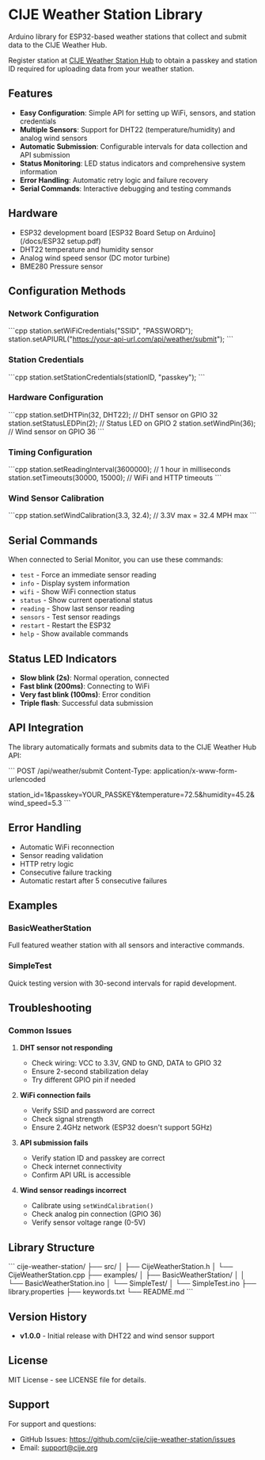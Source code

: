 # CIJE Weather Station Library

Arduino library for ESP32-based weather stations that collect and submit data to the CIJE Weather Hub.

Register station at [CIJE Weather Station Hub](https://v0-cije-weather-hub.vercel.app/)  to obtain a passkey and station ID required for uploading data from your weather station.

## Features

- **Easy Configuration**: Simple API for setting up WiFi, sensors, and station credentials
- **Multiple Sensors**: Support for DHT22 (temperature/humidity) and analog wind sensors
- **Automatic Submission**: Configurable intervals for data collection and API submission
- **Status Monitoring**: LED status indicators and comprehensive system information
- **Error Handling**: Automatic retry logic and failure recovery
- **Serial Commands**: Interactive debugging and testing commands

## Hardware

- ESP32 development board [ESP32 Board Setup on Arduino](/docs/ESP32 setup.pdf)
- DHT22 temperature and humidity sensor
- Analog wind speed sensor (DC motor turbine)
- BME280 Pressure sensor


## Configuration Methods

### Network Configuration
\`\`\`cpp
station.setWiFiCredentials("SSID", "PASSWORD");
station.setAPIURL("https://your-api-url.com/api/weather/submit");
\`\`\`

### Station Credentials
\`\`\`cpp
station.setStationCredentials(stationID, "passkey");
\`\`\`

### Hardware Configuration
\`\`\`cpp
station.setDHTPin(32, DHT22);        // DHT sensor on GPIO 32
station.setStatusLEDPin(2);          // Status LED on GPIO 2
station.setWindPin(36);              // Wind sensor on GPIO 36
\`\`\`

### Timing Configuration
\`\`\`cpp
station.setReadingInterval(3600000); // 1 hour in milliseconds
station.setTimeouts(30000, 15000);   // WiFi and HTTP timeouts
\`\`\`

### Wind Sensor Calibration
\`\`\`cpp
station.setWindCalibration(3.3, 32.4); // 3.3V max = 32.4 MPH max
\`\`\`

## Serial Commands

When connected to Serial Monitor, you can use these commands:

- `test` - Force an immediate sensor reading
- `info` - Display system information
- `wifi` - Show WiFi connection status
- `status` - Show current operational status
- `reading` - Show last sensor reading
- `sensors` - Test sensor readings
- `restart` - Restart the ESP32
- `help` - Show available commands

## Status LED Indicators

- **Slow blink (2s)**: Normal operation, connected
- **Fast blink (200ms)**: Connecting to WiFi
- **Very fast blink (100ms)**: Error condition
- **Triple flash**: Successful data submission

## API Integration

The library automatically formats and submits data to the CIJE Weather Hub API:

\`\`\`
POST /api/weather/submit
Content-Type: application/x-www-form-urlencoded

station_id=1&passkey=YOUR_PASSKEY&temperature=72.5&humidity=45.2&wind_speed=5.3
\`\`\`

## Error Handling

- Automatic WiFi reconnection
- Sensor reading validation
- HTTP retry logic
- Consecutive failure tracking
- Automatic restart after 5 consecutive failures

## Examples

### BasicWeatherStation
Full featured weather station with all sensors and interactive commands.

### SimpleTest
Quick testing version with 30-second intervals for rapid development.

## Troubleshooting

### Common Issues

1. **DHT sensor not responding**
   - Check wiring: VCC to 3.3V, GND to GND, DATA to GPIO 32
   - Ensure 2-second stabilization delay
   - Try different GPIO pin if needed

2. **WiFi connection fails**
   - Verify SSID and password are correct
   - Check signal strength
   - Ensure 2.4GHz network (ESP32 doesn't support 5GHz)

3. **API submission fails**
   - Verify station ID and passkey are correct
   - Check internet connectivity
   - Confirm API URL is accessible

4. **Wind sensor readings incorrect**
   - Calibrate using `setWindCalibration()`
   - Check analog pin connection (GPIO 36)
   - Verify sensor voltage range (0-5V)

## Library Structure

\`\`\`
cije-weather-station/
├── src/
│   ├── CijeWeatherStation.h
│   └── CijeWeatherStation.cpp
├── examples/
│   ├── BasicWeatherStation/
│   │   └── BasicWeatherStation.ino
│   └── SimpleTest/
│       └── SimpleTest.ino
├── library.properties
├── keywords.txt
└── README.md
\`\`\`

## Version History

- **v1.0.0** - Initial release with DHT22 and wind sensor support

## License

MIT License - see LICENSE file for details.

## Support

For support and questions:
- GitHub Issues: https://github.com/cije/cije-weather-station/issues
- Email: support@cije.org
